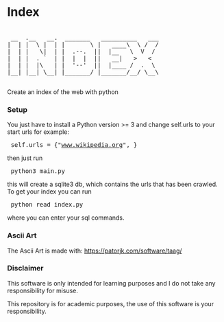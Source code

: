 # Index

<pre>

 __  .__   __.  _______   __________   ___ 
|  | |  \ |  | |       \ |   ____\  \ /  / 
|  | |   \|  | |  .--.  ||  |__   \  V  /  
|  | |  . `  | |  |  |  ||   __|   >   <   
|  | |  |\   | |  '--'  ||  |____ /  .  \  
|__| |__| \__| |_______/ |_______/__/ \__\ 
                                                                                                                                                     
</pre>
Create an index of the web with python

### Setup
You just have to install a Python version >= 3 and change self.urls to your start urls for example: <pre> self.urls = {"www.wikipedia.org", } </pre> 
then just run <pre> python3 main.py </pre> 
this will create a sqlite3 db, which contains the urls that has been crawled. 
To get your index you can run <pre> python read_index.py </pre> 
where you can enter your sql commands.

### Ascii Art  
The Ascii Art is made with: https://patorjk.com/software/taag/

### Disclaimer
This software is only intended for learning purposes and I do not take any responsibility for misuse. 

This repository is for academic purposes, the use of this software is your responsibility.

